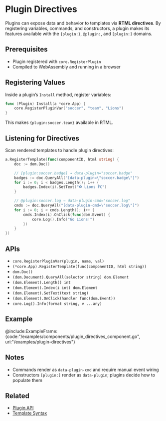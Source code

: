 # Plugin Directives

Plugins can expose data and behavior to templates via **RTML directives**. By registering variables, commands, and constructors, a plugin makes its features available with the `{plugin:}`, `@plugin:`, and `[plugin:]` domains.

## Prerequisites

* Plugin registered with `core.RegisterPlugin`
* Compiled to WebAssembly and running in a browser

## Registering Values

Inside a plugin’s `Install` method, register variables:

```go
func (Plugin) Install(a *core.App) {
    core.RegisterPluginVar("soccer", "team", "Lions")
}
```

This makes `{plugin:soccer.team}` available in RTML.

## Listening for Directives

Scan rendered templates to handle plugin directives:

```go
a.RegisterTemplate(func(componentID, html string) {
    doc := dom.Doc()

    // [plugin:soccer.badge] → data-plugin="soccer.badge"
    badges := doc.QueryAll("[data-plugin=\"soccer.badge\"]")
    for i := 0; i < badges.Length(); i++ {
        badges.Index(i).SetText("⚽ Lions FC")
    }

    // @plugin:soccer.log → data-plugin-cmd="soccer.log"
    cmds := doc.QueryAll("[data-plugin-cmd=\"soccer.log\"]")
    for i := 0; i < cmds.Length(); i++ {
        cmds.Index(i).OnClick(func(dom.Event) {
            core.Log().Info("Go Lions!")
        })
    }
})
```

## APIs

* `core.RegisterPluginVar(plugin, name, val)`
* `(*core.App).RegisterTemplate(func(componentID, html string))`
* `dom.Doc()`
* `(dom.Document).QueryAll(selector string) dom.Element`
* `(dom.Element).Length() int`
* `(dom.Element).Index(i int) dom.Element`
* `(dom.Element).SetText(text string)`
* `(dom.Element).OnClick(handler func(dom.Event))`
* `core.Log().Info(format string, v ...any)`

## Example

@include\:ExampleFrame:{code:"/examples/components/plugin\_directives\_component.go", uri:"/examples/plugin-directives"}

## Notes

* Commands render as `data-plugin-cmd` and require manual event wiring
* Constructors `[plugin:]` render as `data-plugin`; plugins decide how to populate them

## Related

* [Plugin API](../api/plugins.md#rtml-directives)
* [Template Syntax](../essentials/template-syntax.md)
